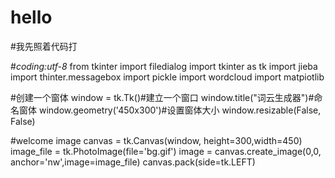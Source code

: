 # hello
#我先照着代码打

#_*_coding:utf-8_*_
from tkinter import filedialog
import tkinter as tk
import jieba
import thinter.messagebox
import pickle
import wordcloud
import matpiotlib

#创建一个窗体
window = tk.Tk()#建立一个窗口
window.title("词云生成器")#命名窗体
window.geometry('450x300')#设置窗体大小
window.resizable(False, False)

#welcome image
canvas = tk.Canvas(window, height=300,width=450)
image_file = tk.PhotoImage(file='bg.gif')
image = canvas.create_image(0,0, anchor='nw',image=image_file)
canvas.pack(side=tk.LEFT)
